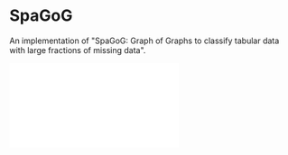 # SpaGoG
An implementation of "SpaGoG: Graph of Graphs to classify tabular data with large fractions of missing data".

![Scheme Figure](figures/scheme_fig.pdf)
